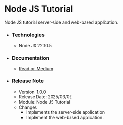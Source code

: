 # Node JS Tutorial
Node JS tutorial server-side and web-based application.

* ### Technologies

    * Node JS 22.10.5

* ### Documentation

    * [Read on Medium](https://sachithariyathilaka.medium.com/node-js-cef177d5c7ea)


* ### Release Note

    * Version: 1.0.0
    * Release Date: 2025/03/02
    * Module: Node JS Tutorial
    * Changes
        * Implements the server-side application.
        * Implement the web-based application.
